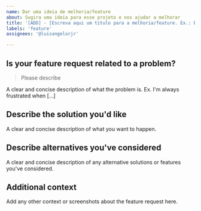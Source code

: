 ```yaml
---
name: Dar uma ideia de melhoria/feature
about: Sugira uma ideia para esse projeto e nos ajudar a melhorar
title: '[ADD] - [Escreva aqui um titulo para a melhoria/feature. Ex.: Botao super revolucionario, gráfico hiper da hora, etc]'
labels: 'feature'
assignees: '@luisangelorjr'

---
```


## Is your feature request related to a problem? 

>Please describe

A clear and concise description of what the problem is. Ex. I'm always frustrated when [...]


## Describe the solution you'd like

A clear and concise description of what you want to happen.


## Describe alternatives you've considered

A clear and concise description of any alternative solutions or features you've considered.


## Additional context

Add any other context or screenshots about the feature request here.


